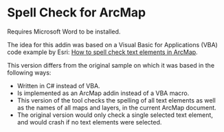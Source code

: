 Spell Check for ArcMap
======================

Requires Microsoft Word to be installed.

The idea for this addin was based on a Visual Basic for Applications (VBA) code example by Esri: [How to spell check text elements in ArcMap].

This version differs from the original sample on which it was based in the following ways:

* Written in C# instead of VBA.
* Is implemented as an ArcMap addin instead of a VBA macro.
* This version of the tool checks the spelling of all text elements as well as the names of all maps and layers, in the current ArcMap document.
* The original version would only check a single selected text element, and would crash if no text elements were selected.

[How to spell check text elements in ArcMap]:http://help.arcgis.com/en/sdk/10.0/vba_desktop/conceptualhelp/index.html#//0001000000qt000000
